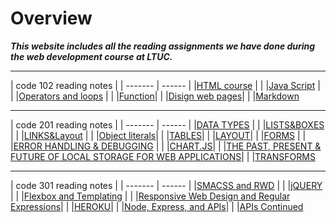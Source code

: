 # Overview

***This website includes all the reading assignments we have done during the web development course at LTUC.***

------

| code 102 reading notes | 
| ------- | ------ |
|[HTML course](https://mohamdnofal.github.io/reading-notes/htmlcours) | |
|[Java Script](https://mohamdnofal.github.io/reading-notes/js) |  |
|[Operators and loops](https://mohamdnofal.github.io/reading-notes/operatorsandloops)  | |
|[Function](https://mohamdnofal.github.io/reading-notes/function)| |
|[Disign web pages](https://mohamdnofal.github.io/reading-notes/disignwebpages)| |
|[Markdown](https://mohamdnofal.github.io/rev/Class3)

---

| code 201 reading notes |
| ------- | ------ |
|[DATA TYPES](https://mohamdnofal.github.io/reading-notes/class-02) | |
|[LISTS&BOXES](https://mohamdnofal.github.io/reading-notes/class-03) |  |
|[LINKS&Layout](https://mohamdnofal.github.io/reading-notes/class-04)  | |
|[Object literals](https://mohamdnofal.github.io/reading-notes/class-06)| |
|[TABLES](https://mohamdnofal.github.io/reading-notes/class-07)| |
|[LAYOUT](https://mohamdnofal.github.io/reading-notes/class-08)| |
|[FORMS](https://mohamdnofal.github.io/reading-notes/class-09) |  |
|[ERROR HANDLING & DEBUGGING](https://mohamdnofal.github.io/reading-notes/class-10)  | |
|[CHART.JS](https://mohamdnofal.github.io/reading-notes/class-12)| |
|[THE PAST, PRESENT & FUTURE OF LOCAL STORAGE FOR WEB APPLICATIONS](https://mohamdnofal.github.io/reading-notes/class-13)| |
|[TRANSFORMS](https://mohamdnofal.github.io/reading-notes/class-14a)

---

| code 301 reading notes |
| ------- | ------ |
|[SMACSS and RWD](https://mohamdnofal.github.io/reading-notes/301-1) | |
|[jQUERY](https://mohamdnofal.github.io/reading-notes/301-2) |  |
|[Flexbox and Templating](https://mohamdnofal.github.io/reading-notes/301-3)  | |
|[Responsive Web Design and Regular Expressions](https://mohamdnofal.github.io/reading-notes/301-4)| |
|[HEROKU](https://mohamdnofal.github.io/reading-notes/301-5)| |
|[Node, Express, and APIs](https://mohamdnofal.github.io/reading-notes/301-6)| |
|[APIs Continued](https://mohamdnofal.github.io/reading-notes/301-7)